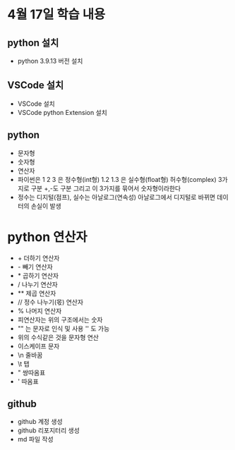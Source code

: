 # 4월 17일 학습 내용
## python 설치
- python 3.9.13 버전 설치
## VSCode 설치
- VSCode 설치
- VSCode python Extension 설치
## python
- 문자형
- 숫자형
- 연산자
- 파이썬은 1 2 3 은 정수형(int형) 1.2 1.3 은 실수형(float형) 허수형(complex) 3가지로 구분 +,-도 구분 그리고 이 3가지를 묶어서 숫자형이라한다
- 정수는 디지털(점프), 실수는 아날로그(연속성) 아날로그에서 디지털로 바뀌면 데이터의 손실이 발생
# python 연산자
- \+ 더하기 연산자
- \- 빼기 연산자
- \* 곱하기 연산자
- / 나누기 연산자
- ** 제곱 연산자
- // 정수 나누기(몫) 연산자
- % 나머지 연산자
- 피연산자는 위의 구조에서는 숫자
- "" 는 문자로 인식 및 사용 '' 도 가능
- 위의 수식같은 것을 문자형 연산
- 이스케이프 문자
- \n 줄바꿈
- \t 탭
- \" 쌍따옴표
- \' 따옴표
## github
- github 계정 생성
- github 리포지터리 생성
- md 파일 작성
